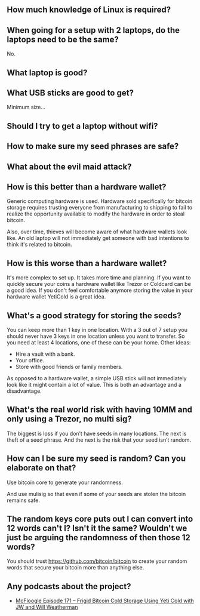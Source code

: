 
## How much knowledge of Linux is required?

## When going for a setup with 2 laptops, do the laptops need to be the same?

No.

## What laptop is good? 


## What USB sticks are good to get?

Minimum size...

## Should I try to get a laptop without wifi?

## How to make sure my seed phrases are safe?

## What about the evil maid attack?

## How is this better than a hardware wallet?

Generic computing hardware is used. Hardware sold specifically for bitcoin storage requires trusting everyone from manufacturing to shipping to fail to realize the opportunity available to modify the hardware in order to steal bitcoin.

Also, over time, thieves will become aware of what hardware wallets look like. An old laptop will not immediately get someone with bad intentions to think it's related to bitcoin.

## How is this worse than a hardware wallet?

It's more complex to set up. It takes more time and planning. If you want to quickly secure your coins a hardware wallet like Trezor or Coldcard can be a good idea. If you don't feel comfortable anymore storing the value in your hardware wallet YetiCold is a great idea.

## What's a good strategy for storing the seeds?

You can keep more than 1 key in one location. With a 3 out of 7 setup you should never have 3 keys in one location unless you want to transfer. So you need at least 4 locations, one of these can be your home. Other ideas:
- Hire a vault with a bank.
- Your office.
- Store with good friends or family members.

As opposed to a hardware wallet, a simple USB stick will not immediately look like it might contain a lot of value. This is both an advantage and a disadvantage.

## What's the real world risk with having 10MM and only using a Trezor, no multi sig?

The biggest is loss if you don’t have seeds in many locations. The next is theft of a seed phrase. And the next is the risk that your seed isn’t random.

## How can I be sure my seed is random? Can you elaborate on that?

Use bitcoin core to generate your randomness.

And use mulisig so that even if some of your seeds are stolen the bitcoin remains safe.

## The random keys core puts out I can convert into 12 words can't I? Isn't it the same? Wouldn't we just be arguing the randomness of then those 12 words?

You should trust https://github.com/bitcoin/bitcoin  to create your random words that secure your bitcoin more than anything else.


## Any podcasts about the project?

- [McFloogle Episode 171 – Frigid Bitcoin Cold Storage Using Yeti Cold with JW and Will Weatherman](https://www.mcfloogle.com/2019/11/18/episode-171-frigid-bitcoin-cold-storage-using-yeti-cold-with-jw-and-will-weatherman/)
